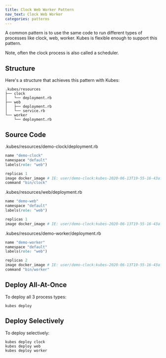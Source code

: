 ```yaml
---
title: Clock Web Worker Pattern
nav_text: Clock Web Worker
categories: patterns
---
```


A common pattern is to use the same code to run different types of processes like clock, web, worker. Kubes is flexible enough to support this pattern.

Note, often the clock process is also called a scheduler.

## Structure

Here's a structure that achieves this pattern with Kubes:

    .kubes/resources
    ├── clock
    │   └── deployment.rb
    ├── web
    │   ├── deployment.rb
    │   └── service.rb
    └── worker
        └── deployment.rb

## Source Code

.kubes/resources/demo-clock/deployment.rb

```ruby
name "demo-clock"
namespace "default"
labels(role: "web")

replicas 1
image docker_image # IE: user/demo-clock:kubes-2020-06-13T19-55-16-43afc6e
command "bin/clock"
```

.kubes/resources/web/deployment.rb

```ruby
name "demo-web"
namespace "default"
labels(role: "web")

replicas 1
image docker_image # IE: user/demo-clock:kubes-2020-06-13T19-55-16-43afc6e
```

.kubes/resources/demo-worker/deployment.rb

```ruby
name "demo-worker"
namespace "default"
labels(role: "web")

replicas 2
image docker_image # IE: user/demo-clock:kubes-2020-06-13T19-55-16-43afc6e
command "bin/worker"
```

## Deploy All-At-Once

To deploy all 3 process types:

    kubes deploy

## Deploy Selectively

To deploy selectively:

    kubes deploy clock
    kubes deploy web
    kubes deploy worker
